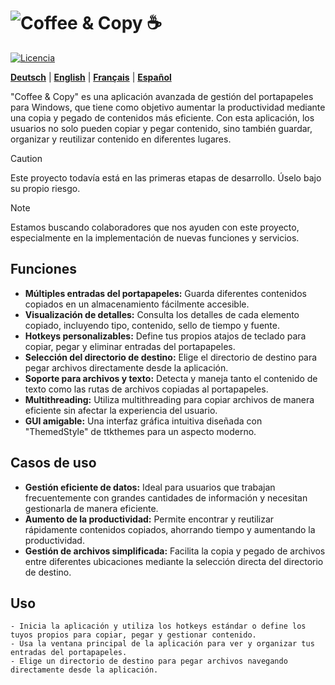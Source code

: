 # ![Coffee & Copy :coffee:](docs/logo.png)

[![Licencia][1]][2]

[1]: https://img.shields.io/badge/Licencia-MIT-brightgreen.svg
[2]: LICENSE

**[Deutsch](README.de.md)** | **[English](README.en.md)** | **[Français](README.fr.md)** | **[Español](README.es.md)**

"Coffee & Copy" es una aplicación avanzada de gestión del portapapeles para Windows, que tiene como objetivo aumentar la productividad mediante una copia y pegado de contenidos más eficiente. Con esta aplicación, los usuarios no solo pueden copiar y pegar contenido, sino también guardar, organizar y reutilizar contenido en diferentes lugares.

> [!CAUTION]
> Este proyecto todavía está en las primeras etapas de desarrollo. Úselo bajo su propio riesgo.

> [!NOTE]
> Estamos buscando colaboradores que nos ayuden con este proyecto, especialmente en la implementación de nuevas funciones y servicios.

## Funciones

- **Múltiples entradas del portapapeles:** Guarda diferentes contenidos copiados en un almacenamiento fácilmente accesible.
- **Visualización de detalles:** Consulta los detalles de cada elemento copiado, incluyendo tipo, contenido, sello de tiempo y fuente.
- **Hotkeys personalizables:** Define tus propios atajos de teclado para copiar, pegar y eliminar entradas del portapapeles.
- **Selección del directorio de destino:** Elige el directorio de destino para pegar archivos directamente desde la aplicación.
- **Soporte para archivos y texto:** Detecta y maneja tanto el contenido de texto como las rutas de archivos copiadas al portapapeles.
- **Multithreading:** Utiliza multithreading para copiar archivos de manera eficiente sin afectar la experiencia del usuario.
- **GUI amigable:** Una interfaz gráfica intuitiva diseñada con "ThemedStyle" de ttkthemes para un aspecto moderno.

## Casos de uso

- **Gestión eficiente de datos:** Ideal para usuarios que trabajan frecuentemente con grandes cantidades de información y necesitan gestionarla de manera eficiente.
- **Aumento de la productividad:** Permite encontrar y reutilizar rápidamente contenidos copiados, ahorrando tiempo y aumentando la productividad.
- **Gestión de archivos simplificada:** Facilita la copia y pegado de archivos entre diferentes ubicaciones mediante la selección directa del directorio de destino.

## Uso

```text
- Inicia la aplicación y utiliza los hotkeys estándar o define los tuyos propios para copiar, pegar y gestionar contenido.
- Usa la ventana principal de la aplicación para ver y organizar tus entradas del portapapeles.
- Elige un directorio de destino para pegar archivos navegando directamente desde la aplicación.
